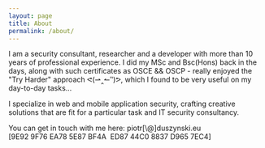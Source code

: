 ```yaml
---
layout: page
title: About 
permalink: /about/
---
```


I am a security consultant, researcher and a developer with more than 10 years of professional experience.
I did my MSc and Bsc(Hons) back in the days, along with such certificates as OSCE && OSCP - really enjoyed the "Try Harder" approach ᕙ(⇀‸↼‶)ᕗ, which I found to be very useful on my day-to-day tasks...

I specialize in web and mobile application security, crafting creative solutions that are fit for a particular task and IT security consultancy.

You can get in touch with me here: piotr[\\\@]duszynski.eu 
[9E92 9F76 EA78 5E87 BF4A  ED87 44C0 8837 D965 7EC4]



